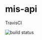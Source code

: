 # mis-api

<p>TravisCI</p><img src="https://travis-ci.org/fsfj/mis-api.svg?branch=master" alt="build status"/>
